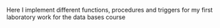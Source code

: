 Here I implement different functions, procedures and triggers for my first laboratory work for the data bases course
